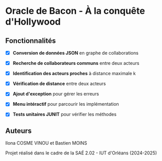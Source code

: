# Oracle de Bacon - À la conquête d'Hollywood

## Fonctionnalités

- [X] **Conversion de données JSON** en graphe de collaborations
- [X] **Recherche de collaborateurs communs** entre deux acteurs
- [X] **Identification des acteurs proches** à distance maximale k
- [X] **Vérification de distance** entre deux acteurs
- [X] **Ajout d'exception** pour gérer les erreurs
- [X] **Menu intéractif** pour parcourir les implémentation
- [X] **Tests unitaires JUNIT** pour vérifier les méthodes





## Auteurs

Ilona COSME VINOU et
Bastien MOINS

Projet réalisé dans le cadre de la SAÉ 2.02 - IUT d'Orléans (2024-2025)
